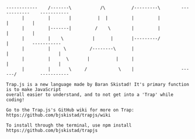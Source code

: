     ------------    /-------\           /\          /---------\        ------------    -----------
          |         |       |          |  |         |         |              |         |
          |         |-------|         /    \        |         |              |         |
          |         |    \           |      |       |---------/              |         -----------
          |         |     \         /--------\      |                        |                   |
          |         |      \       |          |     |                        |                   |
          |         |       \     /            \    |                  ------/         -----------
          
    Trap.js is a new language made by Baran Skistad! It's primary function is to make JavaScript 
    overall easier to understand, and to not get into a 'Trap' while coding!
    
    Go to the Trap.js's GitHub wiki for more on Trap: https://github.com/bjskistad/trapjs/wiki
    
    To install through the terminal, use npm install https://github.com/bjskistad/trapjs